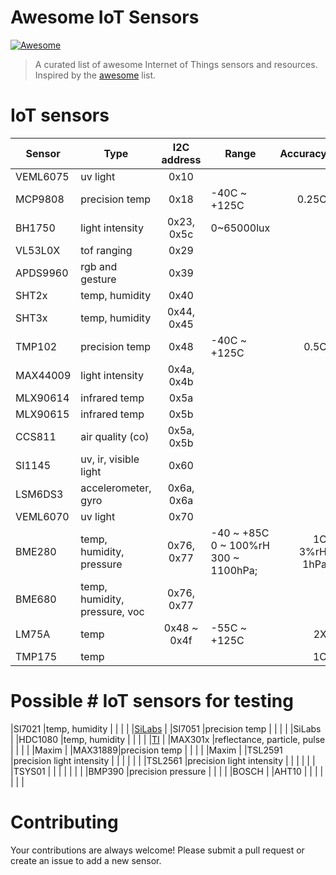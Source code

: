 # Awesome IoT Sensors
[![Awesome](https://cdn.rawgit.com/sindresorhus/awesome/d7305f38d29fed78fa85652e3a63e154dd8e8829/media/badge.svg)](https://github.com/sindresorhus/awesome)
> A curated list of awesome Internet of Things sensors and resources.
Inspired by the [awesome](https://github.com/sindresorhus/awesome) list.

# IoT sensors
| Sensor | Type                         | I2C address | Range      | Accuracy | Resolution | Manufacturer                                                                                                         |
| ------ | ---------------------------- |:-----------:| ---------- | --------:| ---------- | -------------------------------------------------------------------------------------------------------------------- |
|VEML6075|uv light                      |0x10         |            |          |            |[Vishay](https://www.vishay.com/ppg?84277)                                                                            |
|MCP9808 |precision temp                |0x18         |-40C ~ +125C|     0.25C|     0.0625C|[Microchip](https://ww1.microchip.com/downloads/en/DeviceDoc/25095A.pdf)                                              |
|BH1750  |light intensity               |0x23, 0x5c   |  0~65000lux|          |            |[Rohm](http://rohmfs.rohm.com/en/products/databook/datasheet/ic/sensor/light/bh1721fvc-e.pdf)                         |
|VL53L0X |tof ranging                   |0x29         |            |          |            |[STMicro](https://www.st.com/en/imaging-and-photonics-solutions/vl53l0x.html)                                         |
|APDS9960|rgb and gesture               |0x39         |            |          |            |[Broadcom](https://www.broadcom.com/products/optical-sensors/integrated-ambient-light-and-proximity-sensors/apds-9960)|
|SHT2x   |temp, humidity                |0x40         |            |          |            |[Sensirion](https://www.sensirion.com/sht21)                                                                          |
|SHT3x   |temp, humidity                |0x44, 0x45   |            |          |            |[Sensirion](https://www.sensirion.com/sht30)                                                                          |
|TMP102  |precision temp                |0x48         |-40C ~ +125C|      0.5C|     0.0625C|[TI](https://www.ti.com/product/TMP102)                                                                               |
|MAX44009|light intensity               |0x4a, 0x4b   |            |          |            |Maxim                                                                                                                 |
|MLX90614|infrared temp                 |0x5a         |            |          |            |[Melexis](https://www.melexis.com/en/product/MLX90614/Digital-Plug-Play-Infrared-Thermometer-TO-Can)                  |
|MLX90615|infrared temp                 |0x5b         |            |          |            |[Melexis](https://www.melexis.com/en/product/MLX90615/Digital-Plug-Play-Infrared-Thermometer-Ultra-Small-TO-Can)      |
|CCS811  |air quality (co)              |0x5a, 0x5b   |            |          |            |[ScioSense](https://www.sciosense.com/products/environmental-sensors/ccs811-gas-sensor-solution/)                     |
|SI1145  |uv, ir, visible light         |0x60         |            |          |            |[SiLabs](https://www.silabs.com/documents/public/data-sheets/Si1145-46-47.pdf)                                        |
|LSM6DS3 |accelerometer, gyro           |0x6a, 0x6a   |            |          |            |[STMicro](https://www.st.com/resource/en/datasheet/lsm6ds3.pdf)                                                       |
|VEML6070|uv light                      |0x70         |            |          |            |[Vishay](https://www.vishay.com/ppg?84277)                                                                            |
|BME280  |temp, humidity, pressure      |0x76, 0x77   |-40 ~ +85C<br/>0 ~ 100%rH<br/>300 ~ 1100hPa; |1C<br/>3%rH<br/>1hPa|0.01C<br/>0.008%rH<br/>0.18Pa|[BOSCH](https://www.bosch-sensortec.com/products/environmental-sensors/humidity-sensors-bme280)|
|BME680  |temp, humidity, pressure, voc |0x76, 0x77   |            |          |            |BOSCH                                                                                                                 |
|LM75A   |temp                          |0x48 ~ 0x4f  |-55C ~ +125C|        2X|        9bit|[TI](https://www.ti.com/lit/ds/symlink/lm75a.pdf)                                                                     |
|TMP175  |temp                          |             |            |        1C|     0.0625C|                                                                                                                      |

# Possible # IoT sensors for testing
|SI7021  |temp, humidity                |             |            |          |            |[SiLabs](https://www.silabs.com/documents/public/data-sheets/Si7021-A20.pdf)                                          |
|SI7051  |precision temp                |             |            |          |            |SiLabs                                                                                                                |
|HDC1080 |temp, humidity                |             |            |          |            |[TI](https://www.ti.com/product/HDC1080)                                                                              |
|MAX301x |reflectance, particle, pulse  |             |            |          |            |Maxim                                                                                                                 |
|MAX31889|precision temp                |             |            |          |            |Maxim                                                                                                                 |
|TSL2591 |precision light intensity     |             |            |          |            |                                                                                                                      |
|TSL2561 |precision light intensity     |             |            |          |            |                                                                                                                      |
|TSYS01  |                              |             |            |          |            |                                                                                                                      |
|BMP390  |precision pressure            |             |            |          |            |BOSCH                                                                                                                 |
|AHT10   |                              |             |            |          |            |                                                                                                                      |

# Contributing
Your contributions are always welcome! Please submit a pull request or create an issue to add a new sensor.
